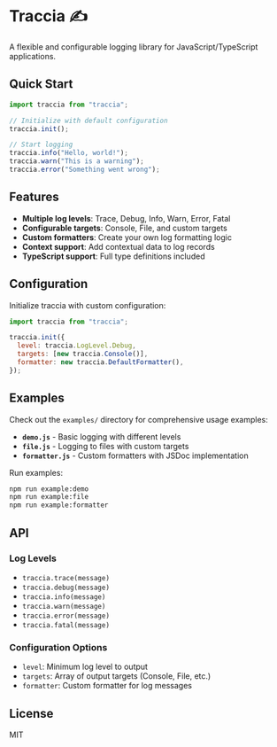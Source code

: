 # Traccia ✍️

A flexible and configurable logging library for JavaScript/TypeScript applications.

## Quick Start

```javascript
import traccia from "traccia";

// Initialize with default configuration
traccia.init();

// Start logging
traccia.info("Hello, world!");
traccia.warn("This is a warning");
traccia.error("Something went wrong");
```

## Features

- **Multiple log levels**: Trace, Debug, Info, Warn, Error, Fatal
- **Configurable targets**: Console, File, and custom targets
- **Custom formatters**: Create your own log formatting logic
- **Context support**: Add contextual data to log records
- **TypeScript support**: Full type definitions included

## Configuration

Initialize traccia with custom configuration:

```javascript
import traccia from "traccia";

traccia.init({
  level: traccia.LogLevel.Debug,
  targets: [new traccia.Console()],
  formatter: new traccia.DefaultFormatter(),
});
```

## Examples

Check out the `examples/` directory for comprehensive usage examples:

- **`demo.js`** - Basic logging with different levels
- **`file.js`** - Logging to files with custom targets
- **`formatter.js`** - Custom formatters with JSDoc implementation

Run examples:

```bash
npm run example:demo
npm run example:file
npm run example:formatter
```

## API

### Log Levels

- `traccia.trace(message)`
- `traccia.debug(message)`
- `traccia.info(message)`
- `traccia.warn(message)`
- `traccia.error(message)`
- `traccia.fatal(message)`

### Configuration Options

- `level`: Minimum log level to output
- `targets`: Array of output targets (Console, File, etc.)
- `formatter`: Custom formatter for log messages

## License

MIT
